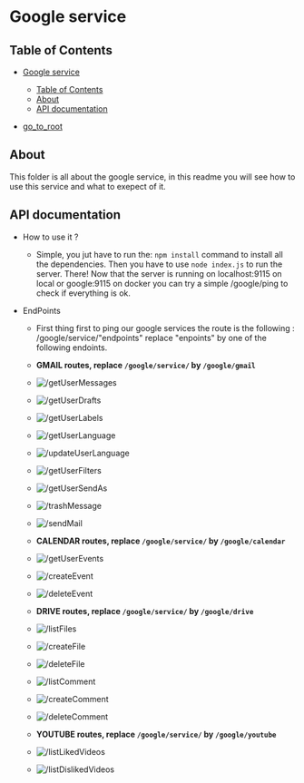 # Google service

## Table of Contents

- [Google service](#google-service)
  - [Table of Contents](#table-of-contents)
  - [About](#about)
  - [API documentation](#api-documentation)

- [go_to_root](../../../README.md)

## About

This folder is all about the google service, in this readme you will see how to use this service and what to exepect of it.

## API documentation

- How to use it ?
  - Simple, you jut have to run the: ```npm install``` command to install all the dependencies. Then you have to use ```node index.js``` to run the server.
    There! Now that the server is running on localhost:9115 on local or google:9115 on docker you can try a simple /google/ping to check if everything is ok.

- EndPoints

  - First thing first to ping our google services the route is the following : /google/service/"endpoints" replace "enpoints" by one of the following endoints.

  - **GMAIL routes, replace ```/google/service/``` by ```/google/gmail```**
  - ![/getUserMessages](pictures/getusermessages.png)
  - ![/getUserDrafts](pictures/getuserdrafts.png)
  - ![/getUserLabels](pictures/getuserlabels.png)
  - ![/getUserLanguage](pictures/getuserlanguage.png)
  - ![/updateUserLanguage](pictures/updateuserlanguage.png)
  - ![/getUserFilters](pictures/getuserfilters.png)
  - ![/getUserSendAs](pictures/getusersendas.png)
  - ![/trashMessage](pictures/trashmessage.png)
  - ![/sendMail](pictures/sendmail.png)
  - **CALENDAR routes, replace ```/google/service/``` by ```/google/calendar```**
  - ![/getUserEvents](pictures/getuserevents.png)
  - ![/createEvent](pictures/createevent.png)
  - ![/deleteEvent](pictures/deleteevent.png)
  - **DRIVE routes, replace ```/google/service/``` by ```/google/drive```**
  - ![/listFiles](pictures/listfiles.png)
  - ![/createFile](pictures/createfile.png)
  - ![/deleteFile](pictures/deletefile.png)
  - ![/listComment](pictures/listcomment.png)
  - ![/createComment](pictures/createcomment.png)
  - ![/deleteComment](pictures/deletecomment.png)
  - **YOUTUBE routes, replace ```/google/service/``` by ```/google/youtube```**
  - ![/listLikedVideos](pictures/listlikedvideos.png)
  - ![/listDislikedVideos](pictures/listdislikedvideos.png)
